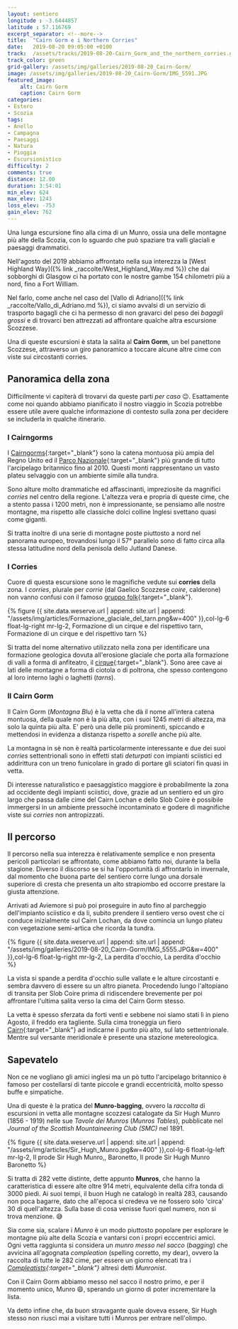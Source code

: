 ```yaml
---
layout: sentiero
longitude : -3.6444857
latitude : 57.116769
excerpt_separator: <!--more-->
title:  "Cairn Gorm e i Northern Corries"
date:   2019-08-20 09:05:00 +0100
track:  /assets/tracks/2019-08-20-Cairn_Gorm_and_the_northern_corries.gpx
track_color: green
grid-gallery: /assets/img/galleries/2019-08-20_Cairn-Gorm/
image: /assets/img/galleries/2019-08-20_Cairn-Gorm/IMG_5591.JPG
featured_image:
    alt: Cairn Gorm
    caption: Cairn Gorm
categories:
- Estero
- Scozia
tags:
- Anello
- Campagna
- Paesaggi
- Natura
- Pioggia
- Escursionistico
difficulty: 2 
comments: true
distance: 12.00 
duration: 3:54:01
min_elev: 624
max_elev: 1243
loss_elev: -753
gain_elev: 762
---
```


Una lunga escursione fino alla cima di un Munro, ossia una delle montagne più alte della Scozia, con lo sguardo che può spaziare tra valli glaciali e paesaggi drammatici.

<!--more-->

Nell'agosto del 2019 abbiamo affrontato nella sua interezza la [West Highland Way]({% link _raccolte/West_Highland_Way.md %}) che dai sobborghi di Glasgow ci ha portato con le nostre gambe 154 chilometri più a nord, fino a Fort William.

Nel farlo, come anche nel caso del [Vallo di Adriano]({% link _raccolte/Vallo_di_Adriano.md %}), ci siamo avvalsi di un servizio di trasporto bagagli che ci ha permesso di non gravarci del peso dei *bagagli grossi* e di trovarci ben attrezzati ad affrontare qualche altra escursione Scozzese.

Una di queste escursioni è stata la salita al **Cairn Gorm**, un bel panettone Scozzese, attraverso un giro panoramico a toccare alcune altre cime con viste sui circostanti corries.

## Panoramica della zona

Difficilmente vi capiterà di trovarvi da queste parti *per caso* :wink:. Esattamente come noi quando abbiamo pianificato il nostro viaggio in Scozia potrebbe essere utile avere qualche informazione di contesto sulla zona per decidere se includerla in qualche itinerario.

### I Cairngorms

I [Cairngorms](https://it.wikipedia.org/wiki/Cairngorm){:target="_blank"} sono la catena montuosa più ampia del Regno Unito ed il [Parco Nazionale](https://it.wikipedia.org/wiki/Parco_nazionale_di_Cairngorms){:target="_blank"} più grande di tutto l'arcipelago britannico fino al 2010. Questi monti rappresentano un vasto plateu selvaggio con un ambiente simile alla tundra.

Sono alture molto drammatiche ed affascinanti, impreziosite da magnifici *corries* nel centro della regione. L'altezza vera e propria di queste cime, che a stento passa i 1200 metri, non è impressionante, se pensiamo alle nostre montagne, ma rispetto alle classiche dolci colline Inglesi svettano quasi come giganti.

Si tratta inoltre di una serie di montagne poste piuttosto a nord nel panorama europeo, trovandosi lungo il 57° parallelo sono di fatto circa alla stessa latitudine nord della penisola dello Jutland Danese.

### I Corries

Cuore di questa escursione sono le magnifiche vedute sui **corries** della zona. I *corries*, plurale per *corrie* (dal Gaelico Scozzese *coire*, calderone) non vanno confusi con il famoso [gruppo folk](https://it.wikipedia.org/wiki/The_Corries){:target="_blank"}.


{% figure {{ site.data.weserve.url | append: site.url | append: "/assets/img/articles/Formazione_glaciale_del_tarn.png&w=400" }},col-lg-6 float-lg-right mr-lg-2, Formazione di un cirque e del rispettivo tarn, Formazione di un cirque e del rispettivo tarn %}

Si tratta del nome alternativo utilizzato nella zona per identificare una formazione geologica dovuta all'erosione glaciale che porta alla formazione di valli a forma di anfiteatro, il [cirque](https://en.wikipedia.org/wiki/Cirque){:target="_blank"}. Sono aree cave ai lati delle montagne a forma di ciotola o di poltrona, che spesso contengono al loro interno laghi o laghetti (*tarns*).

### Il Cairn Gorm

Il Cairn Gorm (*Montagna Blu*) è la vetta che dà il nome all'intera catena montuosa, della quale non è la più alta, con i suoi 1245 metri di altezza, ma solo la quinta più alta. E' però una delle più prominenti, spiccando e mettendosi in evidenza a distanza rispetto a *sorelle* anche più alte.

La montagna in sè non è realtà particolarmente interessante e due dei suoi *corries* settentrionali sono in effetti stati *deturpati* con impianti sciistici ed addirittura con un treno funicolare in grado di portare gli sciatori fin quasi in vetta.

Di interesse naturalistico e paesaggistico maggiore è probabilmente la zona ad occidente degli impianti sciistici, dove, grazie ad un sentiero ed un giro largo che passa dalle cime del Cairn Lochan e dello Slob Coire è possibile immergersi in un ambiente pressochè incontaminato e godere di magnifiche viste sui *corries* non antropizzati.

## Il percorso

Il percorso nella sua interezza è relativamente semplice e non presenta pericoli particolari se affrontato, come abbiamo fatto noi, durante la bella stagione. Diverso il discorso se si ha l'opportunità di affrontarlo in invernale, dal momento che buona parte del sentiero corre lungo una dorsale superiore di cresta che presenta un alto strapiombo ed occorre prestare la giusta attenzione.

Arrivati ad Aviemore si può poi proseguire in auto fino al parcheggio dell'impianto sciistico e da li, subito prendere il sentiero verso ovest che ci conduce inizialmente sul Cairn Lochan, da dove comincia un lungo plateu con vegetazione semi-artica che ricorda la tundra.

{% figure {{ site.data.weserve.url | append: site.url | append: "/assets/img/galleries/2019-08-20_Cairn-Gorm/IMG_5555.JPG&w=400" }},col-lg-6 float-lg-right mr-lg-2, La perdita d'occhio, La perdita d'occhio %}

La vista si spande a perdita d'occhio sulle vallate e le alture circostanti e sembra davvero di essere su un altro pianeta. Procedendo lungo l'altopiano di transita per Slob Coire prima di ridiscendere brevemente per poi affrontare l'ultima salita verso la cima del Cairn Gorm stesso.

La vetta è spesso sferzata da forti venti e sebbene noi siamo stati lì in pieno Agosto, il freddo era tagliente. Sulla cima troneggia un fiero [Cairn](https://it.wikipedia.org/wiki/Cairn){:target="_blank"} ad indicarne il punto più alto, sul lato settentrionale. Mentre sul versante meridionale è presente una stazione metereologica.

## Sapevatelo

Non ce ne vogliano gli amici inglesi ma un pò tutto l'arcipelago britannico è famoso per costellarsi di tante piccole e grandi eccentricità, molto spesso buffe e simpatiche.

Una di queste è la pratica del **Munro-bagging**, ovvero la *raccolta* di escursioni in vetta alle montagne scozzesi catalogate da Sir Hugh Munro (1856 - 1919) nelle sue *Tavole dei Munros* (*Munros Tables*), pubblicate nel *Journal of the Scottish Mountaineering Club (SMC)* nel 1891.

{% figure {{ site.data.weserve.url | append: site.url | append: "/assets/img/articles/Sir_Hugh_Munro.jpg&w=400" }},col-lg-6 float-lg-left mr-lg-2, Il prode Sir Hugh Munro,, Baronetto, Il prode Sir Hugh Munro Baronetto %}

Si tratta di 282 vette distinte, dette appunto **Munros**, che hanno la caratteristica di essere alte oltre 914 metri, equivalente della cifra tonda di 3000 piedi. Ai suoi tempi, il buon Hugh ne catalogò in realtà 283, causando non poca bagarre, dato che all'epoca si credeva ve ne fossero solo 'circa' 30 di quell'altezza. Sulla base di cosa venisse fuori quel numero, non si trova menzione. :sweat_smile:

Sia come sia, scalare i *Munro* è un modo piuttosto popolare per esplorare le montagne più alte della Scozia e vantarsi con i propri ecccentrici amici.
Ogni vetta raggiunta si considera un *munro messo nel sacco* (*bagging*) che avvicina all'agognata *compleation* (spelling corretto, my dear), ovvero la raccolta di tutte le 282 cime, per essere un giorno elencati tra i *[Compleatists](https://www.smc.org.uk/hills/compleators){:target="_blank"}* altresì detti *Munronist*.

Con il Cairn Gorm abbiamo messo nel sacco il nostro primo, e per il momento unico, Munro :smile:, sperando un giorno di poter incrementare la lista.

Va detto infine che, da buon stravagante quale doveva essere, Sir Hugh stesso non riuscì mai a visitare tutti i Munros per entrare nell'olimpo.
